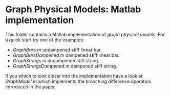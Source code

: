 # Graph Physical Models: Matlab implementation

This folder contains a Matlab implementation of *graph physical models*. For a
quick start try one of the examples:

* *GraphBars.m* undampened stiff linear bar.
* *GraphBarsDampened.m* dampened stiff linear bar.
* *GraphStrings.m* undampened stiff string.
* *GraphStringsDampened.m* dampened stiff string.

If you which to look closer into the implementation have a look at
*GraphModel.m* which implements the branching difference operators introduced
in the paper.
